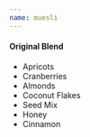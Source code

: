 ```yaml
---
name: muesli
---
```


#### Original Blend

* Apricots
* Cranberries
* Almonds
* Coconut Flakes
* Seed Mix
* Honey
* Cinnamon